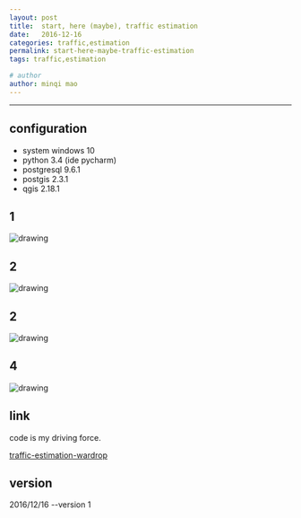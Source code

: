 ```yaml
---
layout: post
title:  start, here (maybe), traffic estimation
date:   2016-12-16
categories: traffic,estimation
permalink: start-here-maybe-traffic-estimation
tags: traffic,estimation

# author
author: minqi mao
---
```

  
---
  
## configuration
* system windows 10
* python 3.4 (ide pycharm)
* postgresql 9.6.1
* postgis 2.3.1
* qgis 2.18.1

## 1

![drawing](minqimao.github.io/blob/master/images/postsimage/2016/figure_1.png)

## 2

![drawing](minqimao.github.io/blob/master/images/postsimage/2016/figure_2.png)


## 2
![drawing](minqimao.github.io/blob/master/images/postsimage/2016/figure_2.png)

## 4

![drawing](minqimao.github.io/blob/master/images/postsimage/2016/figure_4.png)

## link

code is my driving force.

[traffic-estimation-wardrop](https://github.com/megacell/traffic-estimation-wardrop)



version
---
2016/12/16  --version 1  
